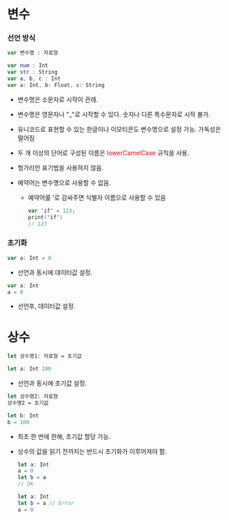 # 변수



### 선언 방식

```swift
var 변수명 : 자료형
```

```swift
var num : Int
var str : String
var a, b, c : Int
var a: Int, b: Float, c: String
```

- 변수명은 소문자로 시작이 관례.

- 변수명은 영문자나 "_"로 시작할 수 있다. 숫자나 다른 특수문자로 시작 불가.

- 유니코드로 표현할 수 있는 한글이나 이모티콘도 변수명으로 설정 가능. 가독성은 떨어짐

- 두 개 이상의 단어로 구성된 이름은 <span style="color:red">lowerCamelCase</span> 규칙을 사용.

- 헝가리안 표기법을 사용하지 않음.

- 예약어는 변수명으로 사용할 수 없음.

  - 예약어를 '로 감싸주면 식별자 이름으로 사용할 수 있음

    ```swift
    var 'if' = 123;
    print('if')
    // 123
    ```

    

### 초기화

```swift
var a: Int = 0
```

- 선언과 동시에 데이터값 설정.

```swift
var a: Int
a = 0
```

- 선언후, 데이터값 설정.



# 상수



```swift
let 상수명1: 자료형 = 초기값
```

```swift
let a: Int 100
```

- 선언과 동시에 초기값 설정.

  

```swift
let 상수명2: 자료형
상수명2 = 초기값
```

```swift
let b: Int
b = 100
```

- 최초 한 번에 한해, 초기값 할당 가능.

- 상수의 값을 읽기 전까지는 반드시 초기화가 이루어져야 함.

  ```swift
  let a: Int
  a = 0
  let b = a
  // OK
  ```

    ```swift
  let a: Int
  let b = a // Error
  a = 0
    ```

